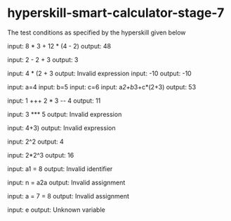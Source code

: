 # hyperskill-smart-calculator-stage-7
The test conditions as specified by the hyperskill given below

input: 8 * 3 + 12 * (4 - 2)
output: 48

input: 2 - 2 + 3
output: 3

input: 4 * (2 + 3
output: Invalid expression
input: -10
output: -10

input: a=4
input: b=5
input: c=6
input: a*2+b*3+c*(2+3)
output: 53

input: 1 +++ 2 * 3 -- 4
output: 11

input: 3 *** 5
output: Invalid expression

input: 4+3)
output: Invalid expression

input: 2^2
output: 4

input: 2*2^3
output: 16

input: a1 = 8
output: Invalid identifier

input: n = a2a
output: Invalid assignment

input: a = 7 = 8
output: Invalid assignment
                
input: e
output: Unknown variable
